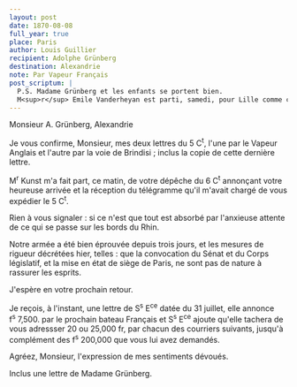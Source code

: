 ```yaml
---
layout: post
date: 1870-08-08
full_year: true
place: Paris
author: Louis Guillier
recipient: Adolphe Grünberg
destination: Alexandrie
note: Par Vapeur Français
post_scriptum: |
  P.S. Madame Grünberg et les enfants se portent bien.
  M<sup>r</sup> Emile Vanderheyan est parti, samedi, pour Lille comme capitaine de la ...
---
```


Monsieur A. Grünberg, Alexandrie

Je vous confirme, Monsieur, mes deux lettres du 5 C<sup>t</sup>, l'une par le Vapeur
Anglais et l'autre par la voie de Brindisi ; inclus la copie de cette dernière
lettre.

M<sup>r</sup> Kunst m'a fait part, ce matin, de votre dépêche du 6 C<sup>t</sup> annonçant votre
heureuse arrivée et la réception du télégramme qu'il m'avait chargé de vous
expédier le 5 C<sup>t</sup>.

Rien à vous signaler : si ce n'est que tout est absorbé par l'anxieuse attente
de ce qui se passe sur les bords du Rhin.

Notre armée a été bien éprouvée depuis trois jours, et les mesures de rigueur
décrétées hier, telles : que la convocation du Sénat et du Corps législatif, et
la mise en état de siège de Paris, ne sont pas de nature à rassurer les
esprits.

J'espère en votre prochain retour.

Je reçois, à l'instant, une lettre de S<sup>s</sup> E<sup>ce</sup> datée du 31 juillet, elle annonce
f<sup>s</sup> 7,500. par le prochain bateau Français et S<sup>s</sup> E<sup>ce</sup> ajoute qu'elle tachera de
vous adressser 20 ou 25,000 fr, par chacun des courriers suivants, jusqu'à
complément des f<sup>s</sup> 200,000 que vous lui avez demandés.

Agréez, Monsieur, l'expression de mes sentiments dévoués.

Inclus une lettre de Madame Grünberg.
